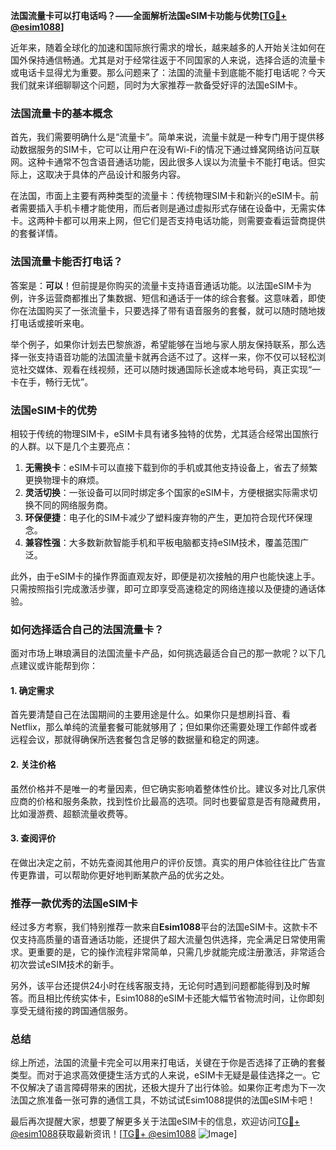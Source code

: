 **法国流量卡可以打电话吗？——全面解析法国eSIM卡功能与优势[[TG💪+ @esim1088](https://t.me/s/esim1088)]**

近年来，随着全球化的加速和国际旅行需求的增长，越来越多的人开始关注如何在国外保持通信畅通。尤其是对于经常往返于不同国家的人来说，选择合适的流量卡或电话卡显得尤为重要。那么问题来了：法国的流量卡到底能不能打电话呢？今天我们就来详细聊聊这个问题，同时为大家推荐一款备受好评的法国eSIM卡。

### 法国流量卡的基本概念

首先，我们需要明确什么是“流量卡”。简单来说，流量卡就是一种专门用于提供移动数据服务的SIM卡，它可以让用户在没有Wi-Fi的情况下通过蜂窝网络访问互联网。这种卡通常不包含语音通话功能，因此很多人误以为流量卡不能打电话。但实际上，这取决于具体的产品设计和服务内容。

在法国，市面上主要有两种类型的流量卡：传统物理SIM卡和新兴的eSIM卡。前者需要插入手机卡槽才能使用，而后者则是通过虚拟形式存储在设备中，无需实体卡。这两种卡都可以用来上网，但它们是否支持电话功能，则需要查看运营商提供的套餐详情。

### 法国流量卡能否打电话？

答案是：**可以**！但前提是你购买的流量卡支持语音通话功能。以法国eSIM卡为例，许多运营商都推出了集数据、短信和通话于一体的综合套餐。这意味着，即使你在法国购买了一张流量卡，只要选择了带有语音服务的套餐，就可以随时随地拨打电话或接听来电。

举个例子，如果你计划去巴黎旅游，希望能够在当地与家人朋友保持联系，那么选择一张支持语音功能的法国流量卡就再合适不过了。这样一来，你不仅可以轻松浏览社交媒体、观看在线视频，还可以随时拨通国际长途或本地号码，真正实现“一卡在手，畅行无忧”。

### 法国eSIM卡的优势

相较于传统的物理SIM卡，eSIM卡具有诸多独特的优势，尤其适合经常出国旅行的人群。以下是几个主要亮点：

1. **无需换卡**：eSIM卡可以直接下载到你的手机或其他支持设备上，省去了频繁更换物理卡的麻烦。
2. **灵活切换**：一张设备可以同时绑定多个国家的eSIM卡，方便根据实际需求切换不同的网络服务商。
3. **环保便捷**：电子化的SIM卡减少了塑料废弃物的产生，更加符合现代环保理念。
4. **兼容性强**：大多数新款智能手机和平板电脑都支持eSIM技术，覆盖范围广泛。

此外，由于eSIM卡的操作界面直观友好，即便是初次接触的用户也能快速上手。只需按照指引完成激活步骤，即可立即享受高速稳定的网络连接以及便捷的通话体验。

### 如何选择适合自己的法国流量卡？

面对市场上琳琅满目的法国流量卡产品，如何挑选最适合自己的那一款呢？以下几点建议或许能帮到你：

#### 1. 确定需求
首先要清楚自己在法国期间的主要用途是什么。如果你只是想刷抖音、看Netflix，那么单纯的流量套餐可能就够用了；但如果你还需要处理工作邮件或者远程会议，那就得确保所选套餐包含足够的数据量和稳定的网速。

#### 2. 关注价格
虽然价格并不是唯一的考量因素，但它确实影响着整体性价比。建议多对比几家供应商的价格和服务条款，找到性价比最高的选项。同时也要留意是否有隐藏费用，比如漫游费、超额流量收费等。

#### 3. 查阅评价
在做出决定之前，不妨先查阅其他用户的评价反馈。真实的用户体验往往比广告宣传更靠谱，可以帮助你更好地判断某款产品的优劣之处。

### 推荐一款优秀的法国eSIM卡

经过多方考察，我们特别推荐一款来自**Esim1088**平台的法国eSIM卡。这款卡不仅支持高质量的语音通话功能，还提供了超大流量包供选择，完全满足日常使用需求。更重要的是，它的操作流程非常简单，只需几步就能完成注册激活，非常适合初次尝试eSIM技术的新手。

另外，该平台还提供24小时在线客服支持，无论何时遇到问题都能得到及时解答。而且相比传统实体卡，Esim1088的eSIM卡还能大幅节省物流时间，让你即刻享受无缝衔接的跨国通信服务。

### 总结

综上所述，法国的流量卡完全可以用来打电话，关键在于你是否选择了正确的套餐类型。而对于追求高效便捷生活方式的人来说，eSIM卡无疑是最佳选择之一。它不仅解决了语言障碍带来的困扰，还极大提升了出行体验。如果你正考虑为下一次法国之旅准备一张可靠的通信工具，不妨试试Esim1088提供的法国eSIM卡吧！

最后再次提醒大家，想要了解更多关于法国eSIM卡的信息，欢迎访问[TG💪+ @esim1088](https://t.me/s/esim1088)获取最新资讯！[[TG💪+ @esim1088](https://t.me/s/esim1088) ![Image](https://i.postimg.cc/4NQfJmqS/Snipaste-2025-05-13-00-14-12.png)]